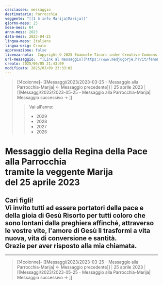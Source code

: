 ```yaml
---
cssclasses: messaggio
destinatario: Parrocchia
veggente: "[[1 6 info Marija|Marija]]"
giorno-mess: 25
mese-mess: 04
anno-mess: 2023
data-mess: 2023-04-25
lingua-mess: Italiano
lingua-orig: Croato
approvazione: false
licenza-nota:  Copyright © 2025 Emanuele Tinari under Creative Commons BY-NC-SA 4.0 https://creativecommons.org/licenses/by-nc-sa/4.0/
url-messaggio:  "[Link al messaggio](https://www.medjugorje.hr/it/fenomeno-di-medjugorje/messaggi-della-madonna/?datum=2023-4-25)"
creato: 2025/06/05 21:43:09
modificato: 2025/07/09 23:33:02
---
```


> [!4colonne]- [[Messaggi/2023/2023-03-25 - Messaggio alla Parrocchia-Marija| ← Messaggio precedente]] | 25 aprile 2023 | [[Messaggi/2023/2023-05-25 - Messaggio alla Parrocchia-Marija| Messaggio successivo → ]]
>> <span class="verde">Vai all'anno:</span>
>> - 2029
>> - 2028
>> - 2027
>> - 2026
>

# Messaggio della Regina della Pace<br>alla Parrocchia<br>tramite la veggente Marija<br>del 25 aprile 2023

## Cari figli!<br>Vi invito tutti ad essere portatori della pace e della gioia di Gesù Risorto per tutti coloro che sono lontani dalla preghiera affinché, attraverso le vostre vite, l'amore di Gesù li trasformi a vita nuova, vita di conversione e santità.<br>Grazie per aver risposto alla mia chiamata.

***

> [!4colonne]- [[Messaggi/2023/2023-03-25 - Messaggio alla Parrocchia-Marija| ← Messaggio precedente]] | 25 aprile 2023 | [[Messaggi/2023/2023-05-25 - Messaggio alla Parrocchia-Marija| Messaggio successivo → ]]
